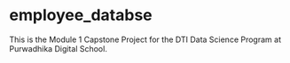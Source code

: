 # employee_databse
This is the Module 1 Capstone Project for the DTI Data Science Program at Purwadhika Digital School.
